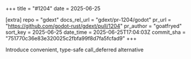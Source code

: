 +++
title = "#1204"
date = 2025-06-25

[extra]
repo = "gdext"
docs_rel_url = "gdext/pr-1204/godot"
pr_url = "https://github.com/godot-rust/gdext/pull/1204"
pr_author = "goatfryed"
sort_key = 2025-06-25
date_time = 2025-06-25T17:04:03Z
commit_sha = "751770c36e83e320025c2fbfa99f8d7fa5fcfad9"
+++

Introduce convenient, type-safe call_deferred alternative
